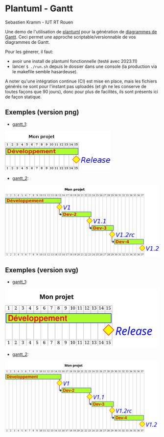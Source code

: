 # Plantuml - Gantt

Sebastien Kramm - IUT RT Rouen

Une demo de l'utilisation de
[plantuml](https://plantuml.com/)
pour la génération de
[diagrammes de Gantt](https://fr.wikipedia.org/wiki/Diagramme_de_Gantt).
Ceci permet une approche scriptable/versionnable de vos diagrammes de Gantt.

Pour les génerer, il faut:
* avoir une install de plantuml fonctionnelle (testé avec 2023.11)
* lancer `$ ./run.sh` depuis le dossier dans une console
(la production via le makefile semble hasardeuse).

A noter qu'une intégration continue (CI) est mise en place, mais les fichiers générés ne sont pour l'instant pas uploadés
(et gh ne les conserve de toutes façons que 90 jours), donc pour plus de facilités, ils sont présents ici de façon statique.

## Exemples (version png)

* [gantt_1](gantt_1.gantt):

![gantt_1a](out/gantt_1.png)

* [gantt_2](gantt_2.gantt):

![gantt_2a](out/gantt_2.png)


## Exemples (version svg)

* [gantt_1](gantt_1.gantt):

![gantt_1b](out/gantt_1.svg)

* [gantt_2](gantt_2.gantt):

![gantt_2b](out/gantt_2.svg)

